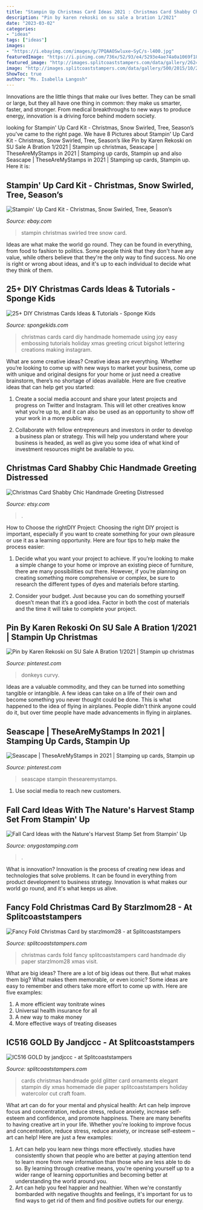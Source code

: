 ```yaml
---
title: "Stampin Up Christmas Card Ideas 2021 : Christmas Card Shabby Chic Handmade Greeting Distressed"
description: "Pin by karen rekoski on su sale a bration 1/2021"
date: "2023-03-02"
categories:
- "ideas"
tags: ["ideas"]
images:
- "https://i.ebayimg.com/images/g/7PQAAOSwluxe~SyC/s-l400.jpg"
featuredImage: "https://i.pinimg.com/736x/52/93/e4/5293e4ae74a0a1069f18caf2ea958a92.jpg"
featured_image: "http://images.splitcoaststampers.com/data/gallery/26241/2015/12/14/Fancy_Fold_by_starzlmom28.jpg"
image: "http://images.splitcoaststampers.com/data/gallery/500/2015/10/24/image_by_jandjccc.jpeg"
ShowToc: true
author: "Ms. Isabella Langosh"
---
```



Innovations are the little things that make our lives better. They can be small or large, but they all have one thing in common: they make us smarter, faster, and stronger. From medical breakthroughs to new ways to produce energy, innovation is a driving force behind modern society.

	

		
looking for Stampin&#039; Up Card Kit - Christmas, Snow Swirled, Tree, Season’s you've came to the right page. We have 8 Pictures about Stampin&#039; Up Card Kit - Christmas, Snow Swirled, Tree, Season’s like Pin by Karen Rekoski on SU Sale A Bration 1/2021 | Stampin up christmas, Seascape | TheseAreMyStamps in 2021 | Stamping up cards, Stampin up and also Seascape | TheseAreMyStamps in 2021 | Stamping up cards, Stampin up. Here it is:
		
    
## Stampin&#039; Up Card Kit - Christmas, Snow Swirled, Tree, Season’s

<img loading=lazy src="https://i.ebayimg.com/images/g/7PQAAOSwluxe~SyC/s-l400.jpg" onerror="this.onerror=null;this.src='https://tse4.mm.bing.net/th?id=OIP.QZelpM2SquDT64nXatKD6gAAAA&amp;pid=15.1';" alt="Stampin&#039; Up Card Kit - Christmas, Snow Swirled, Tree, Season’s">

_Source: ebay.com_

>stampin christmas swirled tree snow card. 

	

Ideas are what make the world go round. They can be found in everything, from food to fashion to politics. Some people think that they don't have any value, while others believe that they're the only way to find success. No one is right or wrong about ideas, and it's up to each individual to decide what they think of them.

    
## 25+ DIY Christmas Cards Ideas &amp; Tutorials - Sponge Kids

<img loading=lazy src="http://spongekids.com/wp-content/uploads/2016/10/8-diy-christmas-cards.jpg" onerror="this.onerror=null;this.src='https://tse2.mm.bing.net/th?id=OIP.AeDE1l3_Ffqk4zqMFFieMQHaHa&amp;pid=15.1';" alt="25+ DIY Christmas Cards Ideas &amp; Tutorials - Sponge Kids">

_Source: spongekids.com_

>christmas cards card diy handmade homemade using joy easy embossing tutorials holiday xmas greeting cricut bigshot lettering creations making instagram. 

	

What are some creative ideas?
Creative ideas are everything. Whether you’re looking to come up with new ways to market your business, come up with unique and original designs for your home or just need a creative brainstorm, there’s no shortage of ideas available. Here are five creative ideas that can help get you started:
1. Create a social media account and share your latest projects and progress on Twitter and Instagram. This will let other creatives know what you’re up to, and it can also be used as an opportunity to show off your work in a more public way.

2. Collaborate with fellow entrepreneurs and investors in order to develop a business plan or strategy. This will help you understand where your business is headed, as well as give you some idea of what kind of investment resources might be available to you.


    
## Christmas Card Shabby Chic Handmade Greeting Distressed

<img loading=lazy src="https://img0.etsystatic.com/000/0/6001709/il_fullxfull.263287544.jpg" onerror="this.onerror=null;this.src='https://tse2.mm.bing.net/th?id=OIP._dgheUro0HaSRNd62P3NJAHaIc&amp;pid=15.1';" alt="Christmas Card Shabby Chic Handmade Greeting Distressed">

_Source: etsy.com_

>. 

	

How to Choose the rightDIY Project:
Choosing the right DIY project is important, especially if you want to create something for your own pleasure or use it as a learning opportunity. Here are four tips to help make the process easier:
1. Decide what you want your project to achieve. If you’re looking to make a simple change to your home or improve an existing piece of furniture, there are many possibilities out there. However, if you’re planning on creating something more comprehensive or complex, be sure to research the different types of dyes and materials before starting.

2. Consider your budget. Just because you can do something yourself doesn’t mean that it’s a good idea. Factor in both the cost of materials and the time it will take to complete your project.

    
## Pin By Karen Rekoski On SU Sale A Bration 1/2021 | Stampin Up Christmas

<img loading=lazy src="https://i.pinimg.com/736x/8b/53/43/8b5343c39873814835536f8b9f26dd9c.jpg" onerror="this.onerror=null;this.src='https://tse1.mm.bing.net/th?id=OIP.wQXJusGxd9nS4m-X6yQdQQHaJ4&amp;pid=15.1';" alt="Pin by Karen Rekoski on SU Sale A Bration 1/2021 | Stampin up christmas">

_Source: pinterest.com_

>donkeys curvy. 

	

Ideas are a valuable commodity, and they can be turned into something tangible or intangible. A few ideas can take on a life of their own and become something you never thought could be done. This is what happened to the idea of flying in airplanes. People didn't think anyone could do it, but over time people have made advancements in flying in airplanes.

    
## Seascape | TheseAreMyStamps In 2021 | Stamping Up Cards, Stampin Up

<img loading=lazy src="https://i.pinimg.com/736x/52/93/e4/5293e4ae74a0a1069f18caf2ea958a92.jpg" onerror="this.onerror=null;this.src='https://tse1.mm.bing.net/th?id=OIP.0ZpWIk_PwJavMAYLHcQxXgHaG1&amp;pid=15.1';" alt="Seascape | TheseAreMyStamps in 2021 | Stamping up cards, Stampin up">

_Source: pinterest.com_

>seascape stampin thesearemystamps. 

	

1. Use social media to reach new customers.

    
## Fall Card Ideas With The Nature&#039;s Harvest Stamp Set From Stampin&#039; Up

<img loading=lazy src="http://www.onygostamping.com/uploads/1/2/5/9/125961285/natures-harvest-cc-misty-moonlight_orig.png" onerror="this.onerror=null;this.src='https://tse3.mm.bing.net/th?id=OIP.miMF_LjLvoiriaZ59Rx8gwHaJP&amp;pid=15.1';" alt="Fall Card Ideas with the Nature&#039;s Harvest Stamp Set from Stampin&#039; Up">

_Source: onygostamping.com_

>. 

	

What is innovation?
Innovation is the process of creating new ideas and technologies that solve problems. It can be found in everything from product development to business strategy. Innovation is what makes our world go round, and it's what keeps us alive.

    
## Fancy Fold Christmas Card By Starzlmom28 - At Splitcoaststampers

<img loading=lazy src="http://images.splitcoaststampers.com/data/gallery/26241/2015/12/14/Fancy_Fold_by_starzlmom28.jpg" onerror="this.onerror=null;this.src='https://tse4.mm.bing.net/th?id=OIP.SqDNmrdC-7aWJEV_kSuVTAEsET&amp;pid=15.1';" alt="Fancy Fold Christmas Card by starzlmom28 - at Splitcoaststampers">

_Source: splitcoaststampers.com_

>christmas cards fold fancy splitcoaststampers card handmade diy paper starzlmom28 xmas visit. 

	

What are big ideas?
There are a lot of big ideas out there. But what makes them big? What makes them memorable, or even iconic? Some ideas are easy to remember and others take more effort to come up with. Here are five examples: 
1. A more efficient way tonitrate wines
2. Universal health insurance for all
3. A new way to make money
4. More effective ways of treating diseases

    
## IC516 GOLD By Jandjccc - At Splitcoaststampers

<img loading=lazy src="http://images.splitcoaststampers.com/data/gallery/500/2015/10/24/image_by_jandjccc.jpeg" onerror="this.onerror=null;this.src='https://tse2.mm.bing.net/th?id=OIP.B-eY76QzKkGCiFvLu355-gHaJu&amp;pid=15.1';" alt="IC516 GOLD by jandjccc - at Splitcoaststampers">

_Source: splitcoaststampers.com_

>cards christmas handmade gold glitter card ornaments elegant stampin diy xmas homemade die paper splitcoaststampers holiday watercolor cut craft foam. 

	

What art can do for your mental and physical health: Art can help improve focus and concentration, reduce stress, reduce anxiety, increase self-esteem and confidence, and promote happiness.
There are many benefits to having creative art in your life. Whether you're looking to improve focus and concentration, reduce stress, reduce anxiety, or increase self-esteem – art can help! Here are just a few examples: 
1. Art can help you learn new things more effectively. studies have consistently shown that people who are better at paying attention tend to learn more from new information than those who are less able to do so. By learning through creative means, you're opening yourself up to a wider range of learning opportunities and becoming better at understanding the world around you. 
2. Art can help you feel happier and healthier. When we're constantly bombarded with negative thoughts and feelings, it's important for us to find ways to get rid of them and find positive outlets for our energy.

